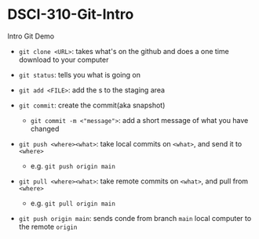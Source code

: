 # DSCI-310-Git-Intro
Intro Git Demo

- `git clone <URL>`: takes what's on the github and does a one time  download to your computer
- `git status`: tells you what is going on
- `git add <FILE>`: add the <FILE>s to the staging area
- `git commit`: create the commit(aka snapshot)
    - `git commit -m <"message">`: add a short message of what you have changed
- `git push <where><what>`: take local commits on `<what>`, and send it to `<where>`
    - e.g. `git push origin main`
- `git pull <where><what>`: take remote commits on `<what>`, and pull from `<where>`
    - e.g. `git pull origin main`
    
- `git push origin main`: sends conde from branch `main` local computer to the remote `origin`
